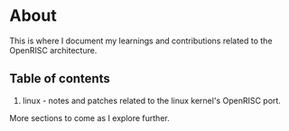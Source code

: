 # About

This is where I document my learnings and contributions related to the OpenRISC architecture.

## Table of contents

1. linux - notes and patches related to the linux kernel's OpenRISC port.

More sections to come as I explore further.
